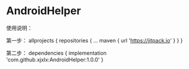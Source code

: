 # AndroidHelper


使用说明：

第一步：
allprojects {
		repositories {
			...
			maven { url 'https://jitpack.io' }
		}
	}

第二步：
dependencies {
	        implementation 'com.github.xjxlx:AndroidHelper:1.0.0'
	}
